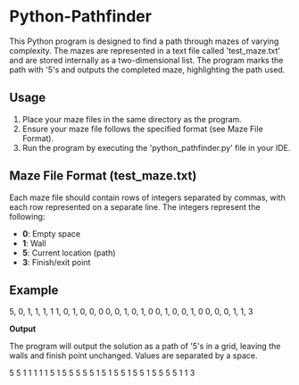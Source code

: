 # Python-Pathfinder

This Python program is designed to find a path through mazes of varying complexity. The mazes are represented in a text file called 'test_maze.txt' and are stored internally as a two-dimensional list. The program marks the path with '5's and outputs the completed maze, highlighting the path used.

## Usage

1. Place your maze files in the same directory as the program.
2. Ensure your maze file follows the specified format (see Maze File Format).
3. Run the program by executing the 'python_pathfinder.py' file in your IDE.

## Maze File Format (test_maze.txt)

Each maze file should contain rows of integers separated by commas, with each row represented on a separate line. The integers represent the following:

- **0**: Empty space
- **1**: Wall
- **5**: Current location (path)
- **3**: Finish/exit point

## Example

5, 0, 1, 1, 1, 1
1, 0, 1, 0, 0, 0
0, 0, 1, 0, 1, 0
0, 1, 0, 0, 1, 0
0, 0, 0, 1, 1, 3

**Output**

The program will output the solution as a path of '5's in a grid, leaving the walls and finish point unchanged. Values are separated by a space.

5 5 1 1 1 1
1 5 1 5 5 5
5 5 1 5 1 5
5 1 5 5 1 5
5 5 5 1 1 3
